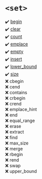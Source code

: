 # `<set>`
:heavy_check_mark: [begin](begin.md)  
:heavy_check_mark: [clear](clear.md)  
:heavy_check_mark: [count](count.md)  
:heavy_check_mark: [emplace](emplace.md)  
:heavy_check_mark: [empty](empty.md)  
:heavy_check_mark: [insert](insert.md)  
:heavy_check_mark: [lower_bound](lower_bound.md)  
:heavy_check_mark: [size](size.md)  
:x: cbegin  
:x: cend  
:x: contains  
:x: crbegin  
:x: crend  
:x: emplace_hint  
:x: end  
:x: equal_range  
:x: erase  
:x: extract  
:x: find  
:x: max_size  
:x: merge  
:x: rbegin  
:x: rend  
:x: swap  
:x: upper_bound  
